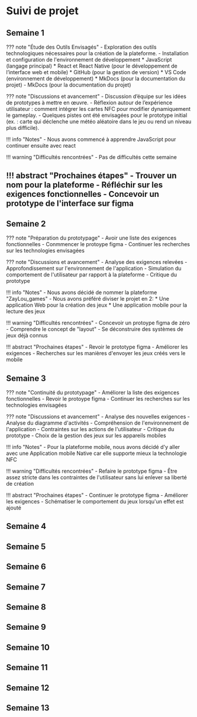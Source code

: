 # Suivi de projet

## Semaine 1

??? note "Étude des Outils Envisagés"
    - Exploration des outils technologiques nécessaires pour la création de la plateforme.
    - Installation et configuration de l'environnement de développement
       * JavaScript (langage principal)
       * React et React Native (pour le développement de l’interface web et mobile)
       * GitHub (pour la gestion de version)
       * VS Code (environnement de développement)
       * MkDocs (pour la documentation du projet)
    - MkDocs (pour la documentation du projet)

??? note "Discussions et avancement"
    - Discussion d’équipe sur les idées de prototypes à mettre en œuvre.
    - Réflexion autour de l’expérience utilisateur : comment intégrer les cartes NFC pour modifier dynamiquement le gameplay.
    - Quelques pistes ont été envisagées pour le prototype initial (ex. : carte qui déclenche une météo aléatoire dans le jeu ou rend un niveau plus difficile).
    
!!! info "Notes"
    - Nous avons commencé à apprendre JavaScript pour continuer ensuite avec react

!!! warning "Difficultés rencontrées"
    - Pas de difficultés cette semaine

!!! abstract "Prochaines étapes"
    - Trouver un nom pour la plateforme
    - Réfléchir sur les exigences fonctionnelles
    - Concevoir un prototype de l'interface sur figma
---

## Semaine 2

??? note "Préparation du prototypage"
    - Avoir une liste des exigences fonctionnelles
    - Conmmencer le protoype figma
    - Continuer les recherches sur les technologies envisagées

??? note "Discussions et avancement"
    - Analyse des exigences relevées
    - Approfondissement sur l'environnement de l'application
    - Simulation du comportement de l'utilisateur par rapport à la plateforme
    - Critique du prototype

!!! info "Notes"
    - Nous avons décidé de nommer la plateforme "ZayLou_games"
    - Nous avons préféré diviser le projet en 2:
        * Une application Web pour la création des jeux
        * Une application mobile pour la lecture des jeux

!!! warning "Difficultés rencontrées"
    - Concevoir un protoype figma de zéro
    - Comprendre le concept de "layout"
    - Se déconstruire des systèmes de jeux déjà connus

!!! abstract "Prochaines étapes"
    - Revoir le prototype figma
    - Améliorer les exigences
    - Recherches sur les manières d'envoyer les jeux créés vers le mobile

## Semaine 3

??? note "Continuité du prototypage"
    - Améliorer la liste des exigences fonctionnelles
    - Revoir le protoype figma
    - Continuer les recherches sur les technologies envisagées

??? note "Discussions et avancement"
    - Analyse des nouvelles exigences
    - Analyse du diagramme d'activités
    - Compréhension de l'environnement de l'application
    - Contraintes sur les actions de l'utilisateur
    - Critique du prototype
    - Choix de la gestion des jeux sur les appareils mobiles

!!! info "Notes"
    - Pour la plateforme mobile, nous avons décidé d'y aller avec une Application mobile Native car elle supporte mieux la technologie NFC

!!! warning "Difficultés rencontrées"
    - Refaire le prototype figma
    - Être assez stricte dans les contraintes de l'utilisateur sans lui enlever sa liberté de création

!!! abstract "Prochaines étapes"
    - Continuer le prototype figma
    - Améliorer les exigences
    - Schématiser le comportement du jeux lorsqu'un effet est ajouté

## Semaine 4

## Semaine 5

## Semaine 6

## Semaine 7

## Semaine 8

## Semaine 9

## Semaine 10

## Semaine 11

## Semaine 12

## Semaine 13
